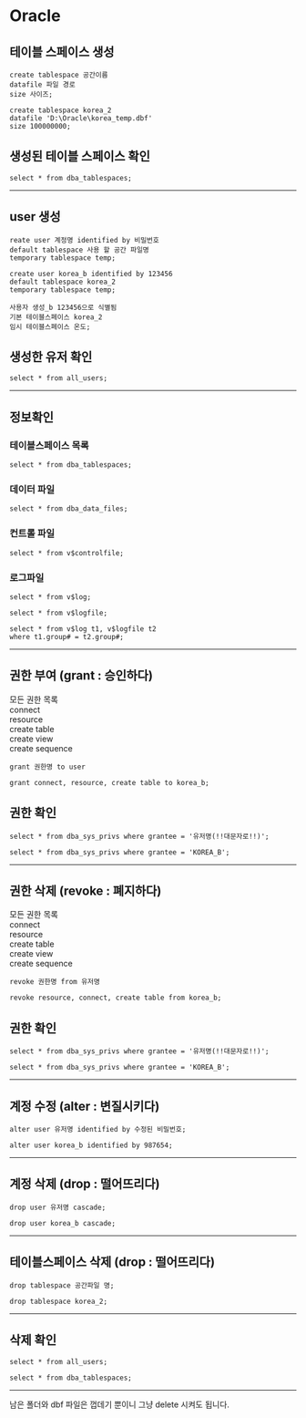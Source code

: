# Oracle

## 테이블 스페이스 생성

```
create tablespace 공간이름
datafile 파일 경로
size 사이즈;
```

```
create tablespace korea_2
datafile 'D:\Oracle\korea_temp.dbf'
size 100000000;
```

## 생성된 테이블 스페이스 확인

```
select * from dba_tablespaces;
```

---

## user 생성

```
reate user 계정명 identified by 비밀번호
default tablespace 사용 할 공간 파일명
temporary tablespace temp;
```

```
create user korea_b identified by 123456
default tablespace korea_2
temporary tablespace temp;
```

```
사용자 생성_b 123456으로 식별됨
기본 테이블스페이스 korea_2
임시 테이블스페이스 온도;
```

## 생성한 유저 확인

```
select * from all_users;
```

---

## 정보확인

### 테이블스페이스 목록

```
select * from dba_tablespaces;
```

### 데이터 파일

```
select * from dba_data_files;
```

### 컨트롤 파일

```
select * from v$controlfile;
```

### 로그파일

```
select * from v$log;
```

```
select * from v$logfile;
```

```
select * from v$log t1, v$logfile t2
where t1.group# = t2.group#;
```

---

## 권한 부여 (grant : 승인하다)

모든 권한 목록  
connect  
resource  
create table  
create view  
create sequence

```
grant 권한명 to user
```

```
grant connect, resource, create table to korea_b;
```

## 권한 확인

```
select * from dba_sys_privs where grantee = '유저명(!!대문자로!!)';
```

```
select * from dba_sys_privs where grantee = 'KOREA_B';
```

---

## 권한 삭제 (revoke : 폐지하다)

모든 권한 목록  
connect  
resource  
create table  
create view  
create sequence

```
revoke 권한명 from 유저명
```

```
revoke resource, connect, create table from korea_b;
```

## 권한 확인

```
select * from dba_sys_privs where grantee = '유저명(!!대문자로!!)';
```

```
select * from dba_sys_privs where grantee = 'KOREA_B';
```

---

## 계정 수정 (alter : 변질시키다)

```
alter user 유저명 identified by 수정된 비밀번호;
```

```
alter user korea_b identified by 987654;
```

---

## 계정 삭제 (drop : 떨어뜨리다)

```
drop user 유저명 cascade;
```

```
drop user korea_b cascade;
```

---

## 테이블스페이스 삭제 (drop : 떨어뜨리다)

```
drop tablespace 공간파일 명;
```

```
drop tablespace korea_2;
```

---

## 삭제 확인

```
select * from all_users;
```

```
select * from dba_tablespaces;
```

---

남은 폴더와 dbf 파일은 껍데기 뿐이니 그냥 delete 시켜도 됩니다.
